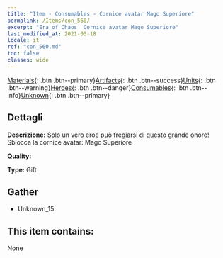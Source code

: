 ```yaml
---
title: "Item - Consumables - Cornice avatar Mago Superiore"
permalink: /Items/con_560/
excerpt: "Era of Chaos  Cornice avatar Mago Superiore"
last_modified_at: 2021-03-18
locale: it
ref: "con_560.md"
toc: false
classes: wide
---
```

 [Materials](/it/Items/){: .btn .btn--primary}[Artifacts](/it/Items/Artifacts/){: .btn .btn--success}[Units](/it/Items/Units/){: .btn .btn--warning}[Heroes](/it/Items/Heroes/){: .btn .btn--danger}[Consumables](/it/Items/Consumables/){: .btn .btn--info}[Unknown](/it/Items/Unknown/){: .btn .btn--primary}

## Dettagli
 **Descrizione:** Solo un vero eroe può fregiarsi di questo grande onore! Sblocca la cornice avatar: Mago Superiore

 **Quality:** 

 **Type:** Gift

## Gather

*    Unknown_15 

## This item contains:

  None

